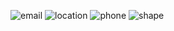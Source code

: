 
![email](https://github.com/Ashwin-ER/Ashwin-Portfolio/assets/143249415/756d4560-e249-4e63-9569-3f3071ca2ec1)
![location](https://github.com/Ashwin-ER/Ashwin-Portfolio/assets/143249415/cb8dd86d-bd94-4264-8186-e88e04348336)
![phone](https://github.com/Ashwin-ER/Ashwin-Portfolio/assets/143249415/8f20f98a-0d26-4a85-bc8f-3fbd57c18316)
![shape](https://github.com/Ashwin-ER/Ashwin-Portfolio/assets/143249415/e85cdc93-db90-42e3-bc30-ff71b4e356b8)
